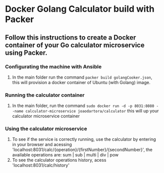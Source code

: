 # Docker Golang Calculator build with Packer

## Follow this instructions to create a Docker container of your Go calculator microservice using Packer.

### Configurating the machine with Ansible

1. In the main folder run the command ```packer build golangCooker.json```, this will provision a docker container of Ubuntu (with Golang) image.

### Running the calculator container

1. In the main folder, run the command ```sudo docker run -d -p 8031:8080 --name calculator-microservice joaodartora/calculator``` this will up your calculator microservice container

### Using the calculator microservice

1. To see if the service is correctly running, use the calculator by entering in your browser and acessing 'localhost:8031/calc/{operation}/{firstNumber}/{secondNumber}', the available operations are: sum | sub | multi | div | pow
2. To see the calculator operations history, acess 'localhost:8031/calc/history'
